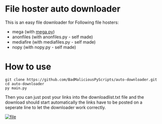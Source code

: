 # File hoster auto downloader
This is an easy file downloader for Following file hosters:
* mega (with [mega.py](https://github.com/odwyersoftware/mega.py))
* anonfiles (with anonfiles.py - self made)
* mediafire (with mediafiles.py - self made)
* nopy      (with nopy.py - self made)

# How to use

```shell
git clone https://github.com/BadMaliciousPyScripts/auto-downloader.git
cd auto-downloader
py main.py
```
Then you can just post your links into the downloadlist.txt file and the download should start automatically the links have to be posted on a seperate line to let the downloader work correctly.

<a href="https://imgbb.com/"><img src="https://i.ibb.co/TPR9qLC/file.png" alt="file" border="0"></a>
